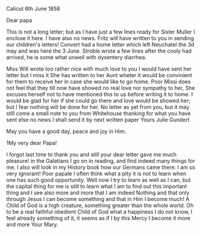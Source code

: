 Calicut 6th June 1858

Dear papa

This is not a long letter; but as I have just a few lines ready for Sister Muller I enclose it here. I have also no news. Fritz will have written to you in sending our children's letters! Convert had a home letter which left Neuchatel the 3d may and was here the 3 June. Stroble wrote a few lines after the cooly had arrived, he is some what unwell with dysentery diarrhea.

Miss Will wrote too rather nice with much love to you I would have sent her letter but I miss it She has written to her Aunt wheter it would be convinient for them to receive her in case she would like to go home. Poor Missi does not feel that they till now have showed no real love nor sympathy to her, She excuses herself not to have mentioned this to us before writing it to home. I would be glad for her if she could go there and love would be showed her; but I fear nothing will be done for her. No letter as yet from you, but it may still come a small note to you from Whitehouse thanking for what you have sent else no news I shall send it by next written paper  Yours Julie Gundert

May you have a good day, peace and joy in Him.



1My very dear Papa!

I forgot last time to thank you and still your dear letter gave me much pleasure! in the Galatians I go on in reading, and find indeed many things for me. I also will look in my History book how our Germans came there. I am so very ignorant! Poor papale I often think what a pity it is not to learn when one has such good opportunity. Well now I try to learn as well as I can, but the capital thing for me is still to learn what I am to find out this important thing and I see also more and more that I am indeed Nothing and that only through Jesus I can become something and that in Him I become much! A Child of God is a high creature, something greater than the whole world. Oh to be a real faithful obedient Child of God what a happiness I do not know, I feel already something of it, it seems as if I by this Mercy I become it more and more
 Your Mary.

